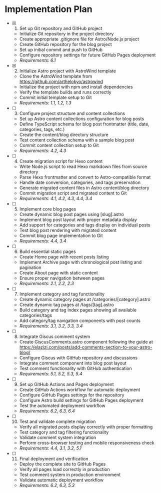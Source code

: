 # Implementation Plan

- [x] 1. Set up Git repository and GitHub project
  - Initialize Git repository in the project directory
  - Create appropriate .gitignore file for Astro/Node.js project
  - Create GitHub repository for the blog project
  - Set up initial commit and push to GitHub
  - Configure repository settings for future GitHub Pages deployment
  - _Requirements: 6.1_

- [x] 2. Initialize Astro project with AstroWind template
  - Clone the AstroWind template from <https://github.com/arthelokyo/astrowind>
  - Initialize the project with npm and install dependencies
  - Verify the template builds and runs correctly
  - Commit initial template setup to Git
  - _Requirements: 1.1, 1.2, 1.3_

- [ ] 3. Configure project structure and content collections
  - Set up Astro content collections configuration for blog posts
  - Define TypeScript schema for blog post frontmatter (title, date, categories, tags, etc.)
  - Create the content/blog directory structure
  - Test content collection schema with a sample blog post
  - Commit content collection setup to Git
  - _Requirements: 4.2, 4.3_

- [ ] 4. Create migration script for Hexo content
  - Write Node.js script to read Hexo markdown files from source directory
  - Parse Hexo frontmatter and convert to Astro-compatible format
  - Handle date conversion, categories, and tags preservation
  - Generate migrated content files in Astro content/blog directory
  - Commit migration script and migrated content to Git
  - _Requirements: 4.1, 4.2, 4.3, 4.4, 3.4_

- [ ] 5. Implement core blog pages
  - Create dynamic blog post pages using [slug].astro
  - Implement blog post layout with proper metadata display
  - Add support for categories and tags display on individual posts
  - Test blog post rendering with migrated content
  - Commit blog page implementation to Git
  - _Requirements: 4.4, 3.4_

- [ ] 6. Build essential static pages
  - Create Home page with recent posts listing
  - Implement Archive page with chronological post listing and pagination
  - Create About page with static content
  - Ensure proper navigation between pages
  - _Requirements: 2.1, 2.2, 2.3_

- [ ] 7. Implement category and tag functionality
  - Create dynamic category pages at /categories/[category].astro
  - Create dynamic tag pages at /tags/[tag].astro
  - Build category and tag index pages showing all available categories/tags
  - Add category/tag navigation components with post counts
  - _Requirements: 3.1, 3.2, 3.3, 3.4_

- [ ] 8. Integrate Giscus comment system
  - Create GiscusComments.astro component following the guide at <https://elazizi.com/posts/add-comments-section-to-your-astro-blog/>
  - Configure Giscus with GitHub repository and discussions
  - Integrate comment component into blog post layout
  - Test comment functionality with GitHub authentication
  - _Requirements: 5.1, 5.2, 5.3, 5.4_

- [ ] 9. Set up GitHub Actions and Pages deployment
  - Create GitHub Actions workflow for automatic deployment
  - Configure GitHub Pages settings for the repository
  - Configure Astro build settings for GitHub Pages deployment
  - Test the automated deployment workflow
  - _Requirements: 6.2, 6.3, 6.4_

- [ ] 10. Test and validate complete migration
  - Verify all migrated posts display correctly with proper formatting
  - Test category and tag filtering functionality
  - Validate comment system integration
  - Perform cross-browser testing and mobile responsiveness check
  - _Requirements: 4.4, 3.1, 3.2, 5.1_

- [ ] 11. Final deployment and verification
  - Deploy the complete site to GitHub Pages
  - Verify all pages load correctly in production
  - Test comment system in production environment
  - Validate automatic deployment workflow
  - _Requirements: 6.2, 6.3, 5.3_
